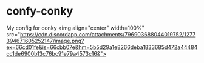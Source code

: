 # confy-conky
My config for conky
<picture>
  <source srcset="https://cdn.discordapp.com/attachments/796903688044019752/1277394671605252147/image.png?ex=66cd01fe&is=66cbb07e&hm=5b5d29a1e8266deba1833685d472a44484cc1de6900b13c76bc91e79a4573c16&">
  <img align="center" width=100%" src="https://cdn.discordapp.com/attachments/796903688044019752/1277394671605252147/image.png?ex=66cd01fe&is=66cbb07e&hm=5b5d29a1e8266deba1833685d472a44484cc1de6900b13c76bc91e79a4573c16&">
</picture>

